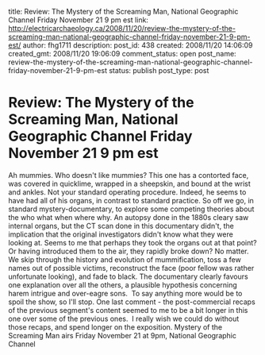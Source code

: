 title: Review: The Mystery of the Screaming Man, National Geographic Channel Friday November 21 9 pm est
link: http://electricarchaeology.ca/2008/11/20/review-the-mystery-of-the-screaming-man-national-geographic-channel-friday-november-21-9-pm-est/
author: fhg1711
description: 
post_id: 438
created: 2008/11/20 14:06:09
created_gmt: 2008/11/20 19:06:09
comment_status: open
post_name: review-the-mystery-of-the-screaming-man-national-geographic-channel-friday-november-21-9-pm-est
status: publish
post_type: post

# Review: The Mystery of the Screaming Man, National Geographic Channel Friday November 21 9 pm est

Ah mummies. Who doesn't like mummies? This one has a contorted face, was covered in quicklime, wrapped in a sheepskin, and bound at the wrist and ankles. Not your standard operating procedure. Indeed, he seems to have had all of his organs, in contrast to standard practice. So off we go, in standard mystery-documentary, to explore some competing theories about the who what when where why. An autopsy done in the 1880s cleary saw internal organs, but the CT scan done in this documentary didn't, the implication that the original investigators didn't know what they were looking at. Seems to me that perhaps they took the organs out at that point? Or having introduced them to the air, they rapidly broke down? No matter. We skip through the history and evolution of mummification, toss a few names out of possible victims, reconstruct the face (poor fellow was rather unfortunate looking), and fade to black. The documentary clearly favours one explanation over all the others, a plausible hypothesis concerning harem intrigue and over-eagre sons.  To say anything more would be to spoil the show, so I'll stop. One last comment - the post-commercial recaps of the previous segment's content seemed to me to be a bit longer in this one over some of the previous ones.  I really wish we could do without those recaps, and spend longer on the exposition. Mystery of the Screaming Man airs Friday November 21 at 9pm, National Geographic Channel